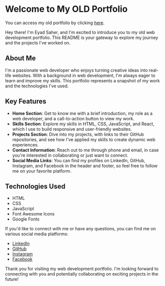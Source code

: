 # Welcome to My OLD Portfolio

You can access my old portfolio by clicking [here](https://oldeyadportfolio.netlify.app/).

Hey there! I'm Eyad Saher, and I'm excited to introduce you to my old web development portfolio. This README is your gateway to explore my journey and the projects I've worked on.

## About Me

I'm a passionate web developer who enjoys turning creative ideas into real-life websites. With a background in web development, I'm always eager to learn and improve my skills. This portfolio represents a snapshot of my work and the technologies I've used.


## Key Features

- **Home Section**: Get to know me with a brief introduction, my role as a web developer, and a call-to-action button to view my work.
- **Skills Section**: Explore my skills in HTML, CSS, JavaScript, and React, which I use to build responsive and user-friendly websites.
- **Projects Section**: Dive into my projects, with links to their GitHub repositories, and see how I've applied my skills to create dynamic web experiences.
- **Contact Information**: Reach out to me through phone and email, in case you're interested in collaborating or just want to connect.
- **Social Media Links**: You can find my profiles on LinkedIn, GitHub, Instagram, and Facebook in the header and footer, so feel free to follow me on your favorite platform.

## Technologies Used

- HTML
- CSS
- JavaScript
- Font Awesome Icons
- Google Fonts

If you'd like to connect with me or have any questions, you can find me on various social media platforms:

- [LinkedIn](https://www.linkedin.com/in/eyadsaher/)
- [GitHub](https://github.com/eyadsaher)
- [Instagram](https://www.instagram.com/eyad_saher/)
- [Facebook](https://www.facebook.com/eyad.saher.18)

Thank you for visiting my web development portfolio. I'm looking forward to connecting with you and potentially collaborating on exciting projects in the future!
